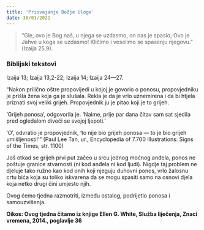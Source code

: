 ```yaml
---
title: 'Prisvajanje Božje Uloge'
date: 30/01/2021
---
```


> <p></p>
>“Gle, ovo je Bog naš, u njega se uzdasmo, on nas je spasio; Ovo je Jahve u koga se uzdasmo! Kličimo i veselimo se spasenju njegovu.” (Izaija 25,9).

### Biblijski tekstovi
Izaija 13; Izaija 13,2-22; Izaija 14; Izaija 24—27.

“Nakon prilično oštre propovijedi u kojoj je govorio o ponosu, propovjedniku je prišla žena koja ga je slušala. Rekla je da je vrlo uznemirena i da bi htjela priznati svoj veliki grijeh. Propovjednik ju je pitao koji je to grijeh.

‘Grijeh ponosa’, odgovorila je. ‘Naime, prije par dana čitav sam sat sjedila pred ogledalom diveći se svojoj ljepoti.’

‘O’, odvratio je propovjednik, ‘to nije bio grijeh ponosa — to je bio grijeh umišljenosti!’” (Paul Lee Tan, ur., Encyclopedia of 7.700 Illustrations: Signs of the Times, str. 1100)

Još otkad se grijeh prvi put začeo u srcu jednog moćnog anđela, ponos ne poštuje granice stvarnosti (ni kod anđela ni kod ljudi). Nigdje taj problem ne djeluje tako ružno kao kod onih koji njeguju duhovni ponos, vrlo žalosnu crtu bića koja su toliko iskvarena da se mogu spasiti samo na osnovi djela koja netko drugi čini umjesto njih.

Ovog ćemo tjedna razmotriti, između ostalog, podrijetlo ponosa i samouzvišenja.

**Oikos: Ovog tjedna čitamo iz knjige Ellen G. White, Služba liječenja, Znaci vremena, 2014., poglavlje 36**